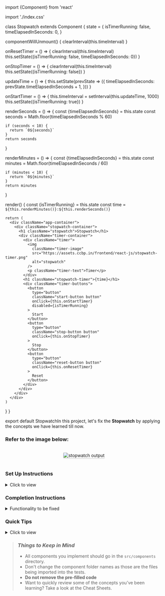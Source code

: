 import {Component} from 'react'

import './index.css'

class Stopwatch extends Component { state = { isTimerRunning: false, timeElapsedInSeconds: 0, }

componentWillUnmount() { clearInterval(this.timeInterval) }

onResetTimer = () => { clearInterval(this.timeInterval) this.setState({isTimerRunning: false, timeElapsedInSeconds: 0}) }

onStopTimer = () => { clearInterval(this.timeInterval) this.setState({isTimerRunning: false}) }

updateTime = () => { this.setState(prevState => ({ timeElapsedInSeconds: prevState.timeElapsedInSeconds + 1, })) }

onStartTimer = () => { this.timeInterval = setInterval(this.updateTime, 1000) this.setState({isTimerRunning: true}) }

renderSeconds = () => { const {timeElapsedInSeconds} = this.state const seconds = Math.floor(timeElapsedInSeconds % 60)

    if (seconds < 10) {
      return `0${seconds}`
    }
    return seconds

}

renderMinutes = () => { const {timeElapsedInSeconds} = this.state const minutes = Math.floor(timeElapsedInSeconds / 60)

    if (minutes < 10) {
      return `0${minutes}`
    }
    return minutes

}

render() { const {isTimerRunning} = this.state const time = `${this.renderMinutes()}:${this.renderSeconds()}`

    return (
      <div className="app-container">
        <div className="stopwatch-container">
          <h1 className="stopwatch">Stopwatch</h1>
          <div className="timer-container">
            <div className="timer">
              <img
                className="timer-image"
                src="https://assets.ccbp.in/frontend/react-js/stopwatch-timer.png"
                alt="stopwatch"
              />
              <p className="timer-text">Timer</p>
            </div>
            <h1 className="stopwatch-timer">{time}</h1>
            <div className="timer-buttons">
              <button
                type="button"
                className="start-button button"
                onClick={this.onStartTimer}
                disabled={isTimerRunning}
              >
                Start
              </button>
              <button
                type="button"
                className="stop-button button"
                onClick={this.onStopTimer}
              >
                Stop
              </button>
              <button
                type="button"
                className="reset-button button"
                onClick={this.onResetTimer}
              >
                Reset
              </button>
            </div>
          </div>
        </div>
      </div>
    )

} }

export default StopwatchIn this project, let's fix the **Stopwatch** by applying the concepts we have learned till now.

### Refer to the image below:

<br/>
<div style="text-align: center;">
    <img src="https://assets.ccbp.in/frontend/content/react-js/stopwatch-output-v2.gif" alt="stopwatch output" style="max-width:70%;box-shadow:0 2.8px 2.2px rgba(0, 0, 0, 0.12)">
</div>
<br/>

### Set Up Instructions

<details>
<summary>Click to view</summary>

- Download dependencies by running `npm install`
- Start up the app using `npm start`
</details>

### Completion Instructions

<details>
<summary>Functionality to be fixed</summary>
<br/>

Fix the given code to have the following functionality

- When the **Start** button is clicked, then the Stopwatch should start running
- When the **Stop** button is clicked, then the Stopwatch should stop running
- When the **Reset** button is clicked, then the Stopwatch should be reset to zero

</details>

### Quick Tips

<details>
<summary>Click to view</summary>
<br>

- There are `10` bugs to be fixed to achieve the functionality and the UI that is expected

</details>

> ### _Things to Keep in Mind_
>
> - All components you implement should go in the `src/components` directory.
> - Don't change the component folder names as those are the files being imported into the tests.
> - **Do not remove the pre-filled code**
> - Want to quickly review some of the concepts you’ve been learning? Take a look at the Cheat Sheets.
